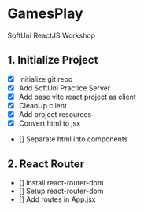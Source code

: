 # GamesPlay

SoftUni ReactJS Workshop

## 1. Initialize Project

- [x] Initialize git repo
- [x] Add SoftUni Practice Server
- [x] Add base vite react project as client
- [x] CleanUp client
- [x] Add project resources
- [x] Convert html to jsx
- [] Separate html into components

## 2. React Router

- [] Install react-router-dom
- [] Setup react-router-dom
- [] Add routes in App.jsx

